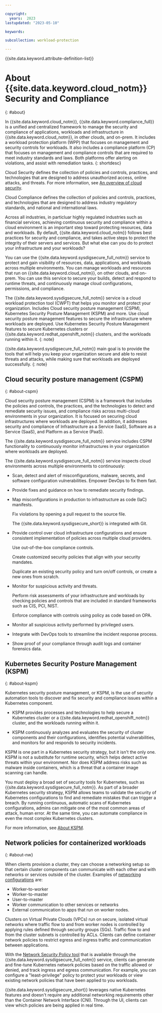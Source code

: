 ```yaml
---

copyright:
  years:  2023
lastupdated: "2023-05-10"

keywords:

subcollection: workload-protection

---
```


{{site.data.keyword.attribute-definition-list}}

# About {{site.data.keyword.cloud_notm}} Security and Compliance
{: #about}

In {{site.data.keyword.cloud_notm}}, {{site.data.keyword.compliance_full}} is a unified and centralized framework to manage the security and compliance of applications, workloads and infrastructure in {{site.data.keyword.cloud_notm}}, in other clouds, and on-prem. It includes a workload protection platform (WPP) that focuses on management and security controls for workloads. It also includes a compliance platform (CP) that focuses on management and compliance  controls that are required to meet industry standards and laws. Both platforms offer alerting on violations, and assist with remediation tasks.
{: shortdesc}


Cloud Security defines the collection of policies and controls, practices, and technologies that are designed to address unauthorized access, online attacks, and threats. For more information, see [An overview of cloud security](https://www.ibm.com/topics/cloud-security).

Cloud Compliance defines the collection of policies and controls, practices, and technologies that are designed to address industry regulatory standards, and national and international laws.

Across all industries, in particluar highly regulated industries such as financial services, achieving continuous security and compliance within a cloud environment is an important step toward protecting resources, data and workloads. By default, {{site.data.keyword.cloud_notm}} follows best practices for security and compliance, and takes active steps to protect the integrity of their servers and services. But what else can you do to protect your infrastructure and your workloads?

You can use the {{site.data.keyword.sysdigsecure_full_notm}} service to protect and gain visibility of resources, data, applications, and workloads across multiple environments. You can manage workloads and resources that run on {{site.data.keyword.cloud_notm}}, on other clouds, and on-prem. You can use this service to secure your builds, detect and respond to runtime threats, and continuously manage cloud configurations, permissions, and compliance.

The {{site.data.keyword.sysdigsecure_full_notm}} service is a cloud workload protection tool (CWPT) that helps you monitor and protect your organization. Includes Cloud security posture management (CSPM), Kubernetes Security Posture Management (KSPM) and more. Use cloud security posture management features to secure the infrastructure where workloads are deployed. Use Kubernetes Security Posture Management features to secure Kubernetes clusters or {{site.data.keyword.redhat_openshift_notm}} clusters, and the workloads running within it.
{: note}

{{site.data.keyword.sysdigsecure_full_notm}} main goal is to provide the tools that will help you keep your organization secure and able to resist threats and attacks, while making sure that workloads are deployed successfully.
{: note}


## Cloud security posture management (CSPM)
{: #about-cspm}

Cloud security posture management (CSPM) is a framework that includes the policies and controls, the practices, and the technologies to detect and remediate security issues, and compliance risks across multi-cloud environments in your organization. It is focused on securing cloud infrastructures where workloads are deployed. In addition, it addresses security and compliance of Infrastructure as a Service (IaaS), Software as a Service (SaaS), and Platform as a Service (PaaS).

The {{site.data.keyword.sysdigsecure_full_notm}} service includes CSPM functionality to continuously monitor infrastructures in your organization where workloads are deployed.

The {{site.data.keyword.sysdigsecure_full_notm}} service inspects cloud environments across multiple environments to continuously:

- Scan, detect and alert of misconfigurations, malware, secrets, and software configuration vulnerabilities. Empower DevOps to fix them fast.

- Provide fixes and guidance on how to remediate security findings.

- Map misconfigurations in production to infrastructure as code (IaC) manifests.

    Fix violations by opening a pull request to the source file.

    The {{site.data.keyword.sysdigsecure_short}} is integrated with Git.

- Provide control over cloud infrastructure configurations and ensure consistent implementation of policies across multiple cloud providers.

    Use out-of-the-box compliance controls.

    Create customized security policies that align with your security mandates.

    Duplicate an existing security policy and turn on/off controls, or create a new ones from scratch.

- Monitor for suspicious activity and threats.

    Perform risk assessments of your infrastructure and workloads by checking policies and controls that are included in standard frameworks such as CIS, PCI, NIST.

    Enforce compliance with controls using policy as code based on OPA.

- Monitor all suspicious activity performed by privileged users.

- Integrate with DevOps tools to streamline the incident response process.

- Show proof of your compliance through audit logs and container forensics data.




## Kubernetes Security Posture Management (KSPM)
{: #about-kspm}


Kubernetes security posture management, or KSPM, is the use of security automation tools to discover and fix security and compliance issues within a Kubernetes component.

- KSPM provides processes and technologies to help secure a Kubernetes cluster or a {{site.data.keyword.redhat_openshift_notm}} cluster, and the workloads running within it.

- KSPM continuously analyzes and evaluates the security of cluster components and their configurations, identifies potential vulnerabilities, and monitors for and responds to security incidents.

KSPM is one part in a Kubernetes security strategy, but it isn't the only one. KSPM is not a substitute for runtime security, which helps detect active threats within your environment. Nor does KSPM address risks such as malware inside containers, which is a threat that a container image scanning can handle.

You must deploy a broad set of security tools for Kubernetes, such as {{site.data.keyword.sysdigsecure_full_notm}}. As part of a broader Kubernetes security strategy, KSPM allows teams to validate the security of Kubernetes configurations to find and remediate mistakes that can trigger a breach. By running continuous, automatic scans of Kubernetes configurations, admins can mitigate one of the most common areas of attack, human error. At the same time, you can automate compliance in even the most complex Kubernetes clusters.

For more information, see [About KSPM](/docs/workload-protection?topic=workload-protection-kspm).


## Network policies for containerized workloads
{: #about-nw}

When clients provision a cluster, they can choose a networking setup so that certain cluster components can communicate with each other and with networks or services outside of the cluster. Examples of [networking configurations](https://cloud.ibm.com/docs/containers?topic=containers-plan_vpc_basics) are:

* Worker-to-worker
* Worker-to-master
* User-to-master
* Worker communication to other services or networks
* External communication to apps that run on worker nodes.

Clusters on Virtual Private Clouds (VPCs) run on secure, isolated virtual networks where traffic flow to and from worker nodes is controlled by applying rules defined through security groups (SGs). Traffic flow to and from the cluster subnets is controlled by ACLs. Clients can define container network policies to restrict egress and ingress traffic and communication between applications.

With the [Network Security Policy tool](/docs/workload-protection?topic=workload-protection-netsec_policy) that is available through the {{site.data.keyword.sysdigsecure_full_notm}} service, clients can generate and fine-tune Kubernetes network policies based on the traffic allowed or denied, and track ingress and egress communication. For example, you can configure a "least-privilege" policy to protect your workloads or view existing network policies that have been applied to you workloads.

{{site.data.keyword.sysdigsecure_short}} leverages native Kubernetes features and doesn't require any additional networking requirements other than the Container Network Interface (CNI). Through the UI, clients can view which policies are being applied in real time.
